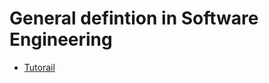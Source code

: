  # General defintion in Software Engineering
 
 * [Tutorail](https://www.guru99.com/what-is-software-engineering.html)
